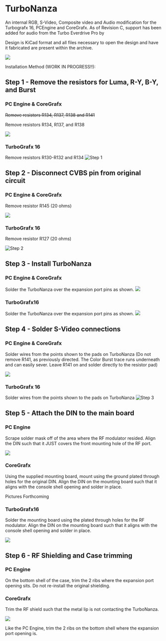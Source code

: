 # TurboNanza
An internal RGB, S-Video, Composite video and Audio modification for the Turbografx 16, PCEngine and CoreGrafx. As of Revision C, support has been added for audio from the Turbo Everdrive Pro by 

Design is KiCad format and all files necessary to open the design and have it fabricated are present within the archive.

![](/images/Board%20Render.jpg?raw=true "")

Installation Method (WORK IN PROGRESS!!):

## Step 1 - Remove the resistors for Luma, R-Y, B-Y, and Burst
### PC Engine & CoreGrafx
~~Remove resistors R134, R137, R138 and R141~~

Remove resistors R134, R137, and R138 

![](/images/RevC%20-%20PCE%20Step%201%20-%20Resistors.png?raw=true "")

### TurboGrafx 16
Remove resistors R130-R132 and R134
![Step 1](/images/Assembly%20Step%201A.jpg?raw=true "Step 1")


## Step 2 - Disconnect CVBS pin from original circuit
### PC Engine & CoreGrafx
Remove resistor R145 (20 ohms)

![](/images/RevC%20-%20PCE%20Step%202%20-%20CV%20Resistor.png?raw=true "")

### TurboGrafx 16
Remove resistor R127 (20 ohms)

![Step 2](/images/Assembly%20Step%202.jpg?raw=true "Step 2")

## Step 3 - Install TurboNanza
### PC Engine & CoreGrafx
Solder the TurboNanza over the expansion port pins as shown.
![](/images/RevC%20-%20PCE%20Step%203%20-%20Board.jpg?raw=true "")

### TurboGrafx16
Solder the TurboNanza over the expansion port pins as shown.
![](/images/RevC%20-%20TG%20Step%203%20-%20Board.jpg?raw=true "")


## Step 4 - Solder S-Video connections
### PC Engine & CoreGrafx
Solder wires from the points shown to the pads on TurboNanza
(Do not remove R141, as previously directed. The Color Burst trace runs underneath and can easily sever. Leave R141 on and solder directly to the resistor pad)

![](/images/RevC%20-%20PCE%20Step%204%20-%20SV%20Solder%20Points.png?raw=true "")

### TurboGrafx 16
Solder wires from the points shown to the pads on TurboNanza
![Step 3](/images/Assembly%20Step%203.jpg?raw=true "Step 3")

## Step 5 - Attach the DIN to the main board
### PC Engine
Scrape solder mask off of the area where the RF modulator resided. Align the DIN such that it JUST covers the front mounting hole of the RF port.

![](/images/Rev%20C%20-%20PCE%20Step%205%20-%20DIN.png?raw=true "")

### CoreGrafx
Using the supplied mounting board, mount using the ground plated through holes for the original DIN. Align the DIN on the mounting board such that it aligns with the console shell opening and solder in place.

Pictures Forthcoming


### TurboGrafx16
Solder the mounting board using the plated through holes for the RF modulator. Align the DIN on the mounting board such that it aligns with the console shell opening and solder in place.

![](/images/RevC_TG_Step5_DIN.jpg?raw=true "")

## Step 6 - RF Shielding and Case trimming
### PC Engine
On the bottom shell of the case, trim the 2 ribs where the expansion port opening sits. Do not re-install the original shielding.

### CoreGrafx
Trim the RF shield such that the metal lip is not contacting the TurboNanza.

![](/images/RevC_CG_Step6_RFShield.png?raw=true "")

Like the PC Engine, trim the 2 ribs on the bottom shell where the expansion port opening is.
